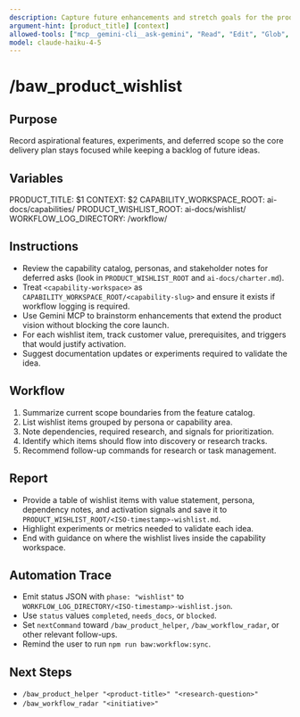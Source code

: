 ```yaml
---
description: Capture future enhancements and stretch goals for the product
argument-hint: [product_title] [context]
allowed-tools: ["mcp__gemini-cli__ask-gemini", "Read", "Edit", "Glob", "Grep", "MultiEdit", "Bash"]
model: claude-haiku-4-5
---
```


# /baw_product_wishlist

## Purpose
Record aspirational features, experiments, and deferred scope so the core delivery plan stays focused while keeping a backlog of future ideas.

## Variables
PRODUCT_TITLE: $1
CONTEXT: $2
CAPABILITY_WORKSPACE_ROOT: ai-docs/capabilities/
PRODUCT_WISHLIST_ROOT: ai-docs/wishlist/
WORKFLOW_LOG_DIRECTORY: <capability-workspace>/workflow/

## Instructions
- Review the capability catalog, personas, and stakeholder notes for deferred asks (look in `PRODUCT_WISHLIST_ROOT` and `ai-docs/charter.md`).
- Treat `<capability-workspace>` as `CAPABILITY_WORKSPACE_ROOT/<capability-slug>` and ensure it exists if workflow logging is required.
- Use Gemini MCP to brainstorm enhancements that extend the product vision without blocking the core launch.
- For each wishlist item, track customer value, prerequisites, and triggers that would justify activation.
- Suggest documentation updates or experiments required to validate the idea.

## Workflow
1. Summarize current scope boundaries from the feature catalog.
2. List wishlist items grouped by persona or capability area.
3. Note dependencies, required research, and signals for prioritization.
4. Identify which items should flow into discovery or research tracks.
5. Recommend follow-up commands for research or task management.

## Report
- Provide a table of wishlist items with value statement, persona, dependency notes, and activation signals and save it to
  `PRODUCT_WISHLIST_ROOT/<ISO-timestamp>-wishlist.md`.
- Highlight experiments or metrics needed to validate each idea.
- End with guidance on where the wishlist lives inside the capability workspace.

## Automation Trace
- Emit status JSON with `phase: "wishlist"` to `WORKFLOW_LOG_DIRECTORY/<ISO-timestamp>-wishlist.json`.
- Use `status` values `completed`, `needs_docs`, or `blocked`.
- Set `nextCommand` toward `/baw_product_helper`, `/baw_workflow_radar`, or other relevant follow-ups.
- Remind the user to run `npm run baw:workflow:sync`.

## Next Steps
- `/baw_product_helper "<product-title>" "<research-question>"`
- `/baw_workflow_radar "<initiative>"`

